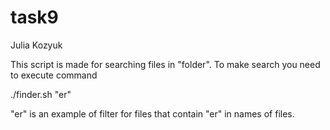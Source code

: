 # task9
Julia Kozyuk

This script is made for searching files in "folder". To make search you need to execute command 

 ./finder.sh "er" 

"er" is an example of filter for files that contain "er" in names of files.
